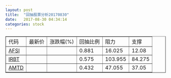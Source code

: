 ```yaml
---
layout: post
title:  "回抽股票分析20170830"
date:   2017-08-30 04:34:14
categories: stock
---
```

<script type="text/javascript">
var stockList = []
stockList.push('gb_afsi');
stockList.push('gb_irbt');
stockList.push('gb_amtd');
</script>
<table border="1">
 <tr>
 <td>代码</td>
 <td>最新价</td>
 <td>涨跌幅(%)</td>
 <td>回抽比例</td>
 <td>阻力</td>
 <td>支撑</td>
</tr>
  <tr id="afsi">
  <td><a href="http://stock.finance.sina.com.cn/usstock/quotes/AFSI.html" target="_blank">AFSI</a></td><td></td><td></td><td>0.881</td><td>16.025</td><td>12.08</td></tr>
  <tr id="irbt">
  <td><a href="http://stock.finance.sina.com.cn/usstock/quotes/IRBT.html" target="_blank">IRBT</a></td><td></td><td></td><td>0.575</td><td>103.955</td><td>84.275</td></tr>
  <tr id="amtd">
  <td><a href="http://stock.finance.sina.com.cn/usstock/quotes/AMTD.html" target="_blank">AMTD</a></td><td></td><td></td><td>0.432</td><td>47.055</td><td>37.05</td></tr>
</table>

